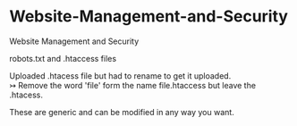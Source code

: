 # Website-Management-and-Security
Website Management and Security

robots.txt and .htaccess files

Uploaded .htacess file but had to rename to get it uploaded.<br />
&#8611; Remove the word 'file' form the name file.htaccess but leave the .htacess.

These are generic and can be modified in any way you want.
